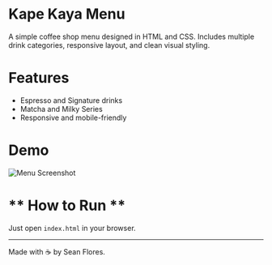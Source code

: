 # Kape Kaya Menu
A simple coffee shop menu designed in HTML and CSS. Includes multiple drink categories, responsive layout, and clean visual styling.

# **Features**
- Espresso and Signature drinks
- Matcha and Milky Series
- Responsive and mobile-friendly

# **Demo**
![Menu Screenshot](Screenshot.png)

# ** How to Run **
Just open `index.html` in your browser.

---
Made with ☕ by Sean Flores.

